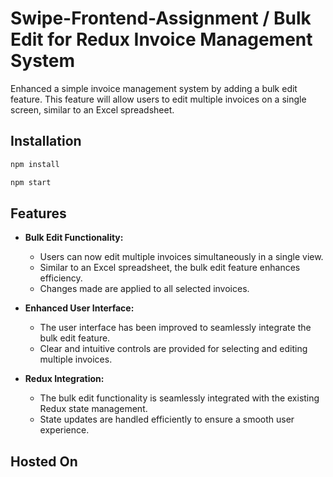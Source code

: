 # Swipe-Frontend-Assignment / Bulk Edit for Redux Invoice Management System

Enhanced a simple invoice management system by adding a bulk edit feature. This feature will allow users to edit multiple invoices on a single screen, similar to an Excel spreadsheet.

## Installation

```bash
npm install
```

```bash
npm start
```

## Features

- **Bulk Edit Functionality:**
  - Users can now edit multiple invoices simultaneously in a single view.
  - Similar to an Excel spreadsheet, the bulk edit feature enhances efficiency.
  - Changes made are applied to all selected invoices.

- **Enhanced User Interface:**
  - The user interface has been improved to seamlessly integrate the bulk edit feature.
  - Clear and intuitive controls are provided for selecting and editing multiple invoices.
 
- **Redux Integration:**
  - The bulk edit functionality is seamlessly integrated with the existing Redux state management.
  - State updates are handled efficiently to ensure a smooth user experience.
 
## Hosted On
